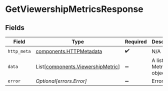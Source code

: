 # GetViewershipMetricsResponse


## Fields

| Field                                                                            | Type                                                                             | Required                                                                         | Description                                                                      |
| -------------------------------------------------------------------------------- | -------------------------------------------------------------------------------- | -------------------------------------------------------------------------------- | -------------------------------------------------------------------------------- |
| `http_meta`                                                                      | [components.HTTPMetadata](../../models/components/httpmetadata.md)               | :heavy_check_mark:                                                               | N/A                                                                              |
| `data`                                                                           | List[[components.ViewershipMetric](../../models/components/viewershipmetric.md)] | :heavy_minus_sign:                                                               | A list of Metric objects                                                         |
| `error`                                                                          | *Optional[errors.Error]*                                                         | :heavy_minus_sign:                                                               | Error                                                                            |